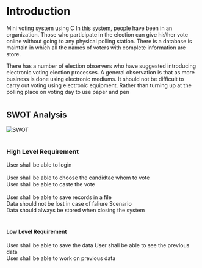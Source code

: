 #  <h1> Introduction
Mini voting system using C 
In this system, people have been in an organization. Those who participate in the election can give his\her vote online without going to any physical polling station. There is a database is maintain in which all the names of voters with complete information are store.

There has a number of election observers who have suggested introducing electronic voting election processes. A general observation is that as more business is done using electronic mediums. It should not be difficult to carry out voting using electronic equipment. Rather than turning up at the polling place on voting day to use paper and pen
# <h2> SWOT Analysis
![SWOT](https://user-images.githubusercontent.com/89638456/132374399-c3edc5d7-7080-49e5-8d9a-db347fab0836.png)
# <h3> High Level Requirement
 User shall be able to login<br/>	
	User shall be able to choose the candidtae whom to vote<br/>
	User shall be able to caste the vote<br/>	
 User shall be able to save records in a file<br/>
	Data should not be lost in case of faliure	Scenario<br/>
	Data should always be stored when closing the system<br/>
 # <h4> Low Level Requirement
 User shall be able to save the data 
 User shall be able to see the previous data<br/> 
 User shall be able to work on previous data<br/>

  
